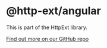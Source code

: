 # @http-ext/angular

This is part of the HttpExt library.

[Find out more on our GitHub repo](https://github.com/jscutlery/http-ext)